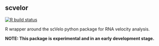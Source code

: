 ## scvelor

[![R build status](https://github.com/csoneson/scvelor/workflows/R-CMD-check/badge.svg)](https://github.com/csoneson/scvelor/actions)

R wrapper around the scVelo python package for RNA velocity analysis.

**NOTE: This package is experimental and in an early development stage.**
